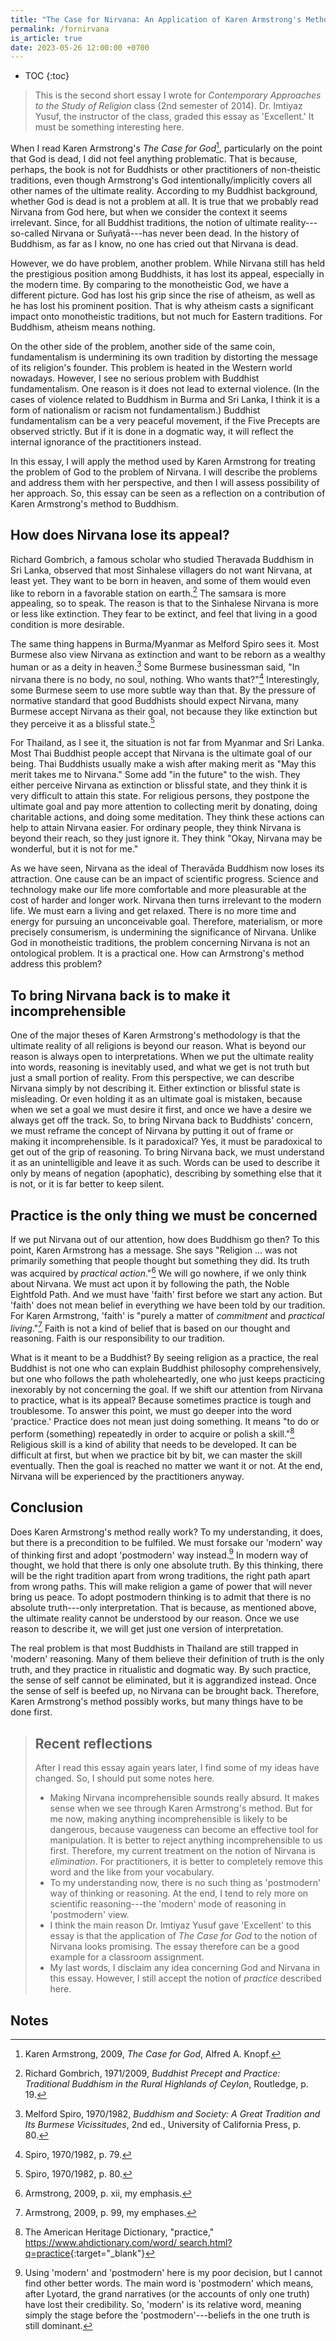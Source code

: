 ```yaml
---
title: "The Case for Nirvana: An Application of Karen Armstrong's Methodology"
permalink: /fornirvana
is_article: true
date: 2023-05-26 12:00:00 +0700
---
```


- TOC
{:toc}

> This is the second short essay I wrote for *Contemporary Approaches to the Study of Religion* class (2nd semester of 2014). Dr. Imtiyaz Yusuf, the instructor of the class, graded this essay as 'Excellent.' It must be something interesting here.

When I read Karen Armstrong's *The Case for God*[^armstrong-case], particularly on the point that God is dead, I did not feel anything problematic. That is because, perhaps, the book is not for Buddhists or other practitioners of non-theistic traditions, even though Armstrong's God intentionally/implicitly covers all other names of the ultimate reality. According to my Buddhist background, whether God is dead is not a problem at all. It is true that we probably read Nirvana from God here, but when we consider the context it seems irrelevant. Since, for all Buddhist traditions, the notion of ultimate reality---so-called Nirvana or Suñyatā---has never been dead. In the history of Buddhism, as far as I know, no one has cried out that Nirvana is dead.

[^armstrong-case]: Karen Armstrong, 2009, *The Case for God*, Alfred A. Knopf.

However, we do have problem, another problem. While Nirvana still has held the prestigious position among Buddhists, it has lost its appeal, especially in the modern time. By comparing to the monotheistic God, we have a different picture. God has lost his grip since the rise of atheism, as well as he has lost his prominent position. That is why atheism casts a significant impact onto monotheistic traditions, but not much for Eastern traditions. For Buddhism, atheism means nothing. 

On the other side of the problem, another side of the same coin, fundamentalism is undermining its own tradition by distorting the message of its religion's founder. This problem is heated in the Western world nowadays. However, I see no serious problem with Buddhist fundamentalism. One reason is it does not lead to external violence. (In the cases of violence related to Buddhism in Burma and Sri Lanka, I think it is a form of nationalism or racism not fundamentalism.) Buddhist fundamentalism can be a very peaceful movement, if the Five Precepts are observed strictly. But if it is done in a dogmatic way, it will reflect the internal ignorance of the practitioners instead.

In this essay, I will apply the method used by Karen Armstrong for treating the problem of God to the problem of Nirvana. I will describe the problems and address them with her perspective, and then I will assess possibility of her approach. So, this essay can be seen as a reflection on a contribution of Karen Armstrong's method to Buddhism.

## How does Nirvana lose its appeal?

Richard Gombrich, a famous scholar who studied Theravada Buddhism in Sri Lanka, observed that most Sinhalese villagers do not want Nirvana, at least yet. They want to be born in heaven, and some of them would even like to reborn in a favorable station on earth.[^gombrich-lanka] The samsara is more appealing, so to speak. The reason is that to the Sinhalese Nirvana is more or less like extinction. They fear to be extinct, and feel that living in a good condition is more desirable.

[^gombrich-lanka]: Richard Gombrich, 1971/2009, *Buddhist Precept and Practice: Traditional Buddhism in the Rural Highlands of Ceylon*, Routledge, p. 19.

The same thing happens in Burma/Myanmar as Melford Spiro sees it. Most Burmese also view Nirvana as extinction and want to be reborn as a wealthy human or as a deity in heaven.[^spiro-extinction] Some Burmese businessman said, "In nirvana there is no body, no soul, nothing. Who wants that?"[^spiro-nirvana] Interestingly, some Burmese seem to use more subtle way than that. By the pressure of normative standard that good Buddhists should expect Nirvana, many Burmese accept Nirvana as their goal, not because they like extinction but they perceive it as a blissful state.[^spiro-blissful]

[^spiro-extinction]: Melford Spiro, 1970/1982, *Buddhism and Society: A Great Tradition and Its Burmese Vicissitudes*, 2nd ed., University of California Press, p. 80.
[^spiro-nirvana]: Spiro, 1970/1982, p. 79.
[^spiro-blissful]: Spiro, 1970/1982, p. 80.

For Thailand, as I see it, the situation is not far from Myanmar and Sri Lanka. Most Thai Buddhist people accept that Nirvana is the ultimate goal of our being. Thai Buddhists usually make a wish after making merit as "May this merit takes me to Nirvana." Some add "in the future" to the wish. They either perceive Nirvana as extinction or blissful state, and they think it is very difficult to attain this state. For religious persons, they postpone the ultimate goal and pay more attention to collecting merit by donating, doing charitable actions, and doing some meditation. They think these actions can help to attain Nirvana easier. For ordinary people, they think Nirvana is beyond their reach, so they just ignore it. They think "Okay, Nirvana may be wonderful, but it is not for me." 

As we have seen, Nirvana as the ideal of Theravāda Buddhism now loses its attraction. One cause can be an impact of scientific progress. Science and technology make our life more comfortable and more pleasurable at the cost of harder and longer work. Nirvana then turns irrelevant to the modern life. We must earn a living and get relaxed. There is no more time and energy for pursuing an unconceivable goal. Therefore, materialism, or more precisely consumerism, is undermining the significance of Nirvana. Unlike God in monotheistic traditions, the problem concerning Nirvana is not an ontological problem. It is a practical one. How can Armstrong's method address this problem?

## To bring Nirvana back is to make it incomprehensible

One of the major theses of Karen Armstrong's methodology is that the ultimate reality of all religions is beyond our reason. What is beyond our reason is always open to interpretations. When we put the ultimate reality into words, reasoning is inevitably used, and what we get is not truth but just a small portion of reality. From this perspective, we can describe Nirvana simply by not describing it. Either extinction or blissful state is misleading. Or even holding it as an ultimate goal is mistaken, because when we set a goal we must desire it first, and once we have a desire we always get off the track. So, to bring Nirvana back to Buddhists' concern, we must reframe the concept of Nirvana by putting it out of frame or making it incomprehensible. Is it paradoxical? Yes, it must be paradoxical to get out of the grip of reasoning. To bring Nirvana back, we must understand it as an unintelligible and leave it as such. Words can be used to describe it only by means of negation (apophatic), describing by something else that it is not, or it is far better to keep silent.

## Practice is the only thing we must be concerned

If we put Nirvana out of our attention, how does Buddhism go then? To this point, Karen Armstrong has a message. She says "Religion ... was not primarily something that people thought but something they did. Its truth was acquired by *practical action*."[^armstrong-action] We will go nowhere, if we only think about Nirvana. We must act upon it by following the path, the Noble Eightfold Path. And we must have 'faith' first before we start any action. But 'faith' does not mean belief in everything we have been told by our tradition. For Karen Armstrong, 'faith' is "purely a matter of *commitment* and *practical living*."[^armstrong-faith] Faith is not a kind of belief that is based on our thought and reasoning. Faith is our responsibility to our tradition.

[^armstrong-action]: Armstrong, 2009, p. xii, my emphasis.
[^armstrong-faith]: Armstrong, 2009, p. 99, my emphases.

What is it meant to be a Buddhist? By seeing religion as a practice, the real Buddhist is not one who can explain Buddhist philosophy comprehensively, but one who follows the path wholeheartedly, one who just keeps practicing inexorably by not concerning the goal. If we shift our attention from Nirvana to practice, what is its appeal? Because sometimes practice is tough and troublesome. To answer this point, we must go deeper into the word 'practice.' Practice does not mean just doing something. It means "to do or perform (something) repeatedly in order to acquire or polish a skill."[^ahdict-practice] Religious skill is a kind of ability that needs to be developed. It can be difficult at first, but when we practice bit by bit, we can master the skill eventually. Then the goal is reached no matter we want it or not. At the end, Nirvana will be experienced by the practitioners anyway.

[^ahdict-practice]: The American Heritage Dictionary, "practice," [https://www.ahdictionary.com/word/ search.html?q=practice](https://www.ahdictionary.com/word/search.html?q=practice){:target="\_blank"}

## Conclusion

Does Karen Armstrong's method really work? To my understanding, it does, but there is a precondition to be fulfiled. We must forsake our 'modern' way of thinking first and adopt 'postmodern' way instead.[^postmodern] In modern way of thought, we hold that there is only one absolute truth. By this thinking, there will be the right tradition apart from wrong traditions, the right path apart from wrong paths. This will make religion a game of power that will never bring us peace. To adopt postmodern thinking is to admit that there is no absolute truth---only interpretation. That is because, as mentioned above, the ultimate reality cannot be understood by our reason. Once we use reason to describe it, we will get just one version of interpretation.

[^postmodern]: Using 'modern' and 'postmodern' here is my poor decision, but I cannot find other better words. The main word is 'postmodern' which means, after Lyotard, the grand narratives (or the accounts of only one truth) have lost their credibility. So, 'modern' is its relative word, meaning simply the stage before the 'postmodern'---beliefs in the one truth is still dominant.

The real problem is that most Buddhists in Thailand are still trapped in 'modern' reasoning. Many of them believe their definition of truth is the only truth, and they practice in ritualistic and dogmatic way. By such practice, the sense of self cannot be eliminated, but it is aggrandized instead. Once the sense of self is beefed up, no Nirvana can be brought back. Therefore, Karen Armstrong's method possibly works, but many things have to be done first.

> ## Recent reflections
> 
> After I read this essay again years later, I find some of my ideas have changed. So, I should put some notes here. 
> - Making Nirvana incomprehensible sounds really absurd. It makes sense when we see through Karen Armstrong's method. But for me now, making anything incomprehensible is likely to be dangerous, because vaugeness can become an effective tool for manipulation. It is better to reject anything incomprehensible to us first. Therefore, my current treatment on the notion of Nirvana is *elimination*. For practitioners, it is better to completely remove this word and the like from your vocabulary.
> - To my understanding now, there is no such thing as 'postmodern' way of thinking or reasoning. At the end, I tend to rely more on scientific reasoning---the 'modern' mode of reasoning in 'postmodern' view.
> - I think the main reason Dr. Imtiyaz Yusuf gave 'Excellent' to this essay is that the application of *The Case for God* to the notion of Nirvana looks promising. The essay therefore can be a good example for a classroom assignment.
> - My last words, I disclaim any idea concerning God and Nirvana in this essay. However, I still accept the notion of *practice* described here.

## Notes
